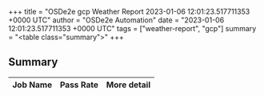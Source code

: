 +++
title = "OSDe2e gcp Weather Report 2023-01-06 12:01:23.517711353 +0000 UTC"
author = "OSDe2e Automation"
date = "2023-01-06 12:01:23.517711353 +0000 UTC"
tags = ["weather-report", "gcp"]
summary = "<table class=\"summary\"></table>"
+++
## Summary

| Job Name | Pass Rate | More detail |
|----------|-----------|-------------|




